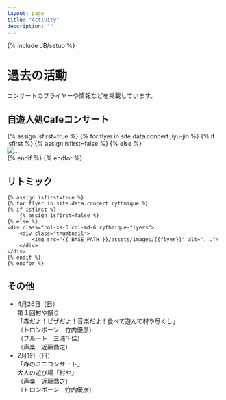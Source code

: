 ```yaml
---
layout: page
title: "Activity"
description: ""
---
```

{% include JB/setup %}

# 過去の活動
コンサートのフライヤーや情報などを掲載しています。

## 自遊人処Cafeコンサート
<div class="row jiyu-jin-flyers">
	{% assign isfirst=true %}
	{% for flyer in site.data.concert.jiyu-jin %}
	{% if isfirst %}
		{% assign isfirst=false %}
	{% else %}
	<div class="col-xs-6 col-md-6">
		<div class="thumbnail">
			<img src="{{ BASE_PATH }}/assets/images/{{flyer}}" alt="...">
		</div>
	</div>
	{% endif %}
	{% endfor %}
</div>

## リトミック

<div class="row">

	{% assign isfirst=true %}
	{% for flyer in site.data.concert.rythmique %}
	{% if isfirst %}
		{% assign isfirst=false %}
	{% else %}
	<div class="col-xs-6 col-md-6 rythmique-flyers">
		<div class="thumbnail">
			<img src="{{ BASE_PATH }}/assets/images/{{flyer}}" alt="...">
		</div>
	</div>
	{% endif %}
	{% endfor %}
</div>

## その他

- 4月26日（日）  
第１回村や祭り  
「森だよ！ピザだよ！音楽だよ！食べて遊んで村や尽くし」  
（トロンボーン　竹内優彦）  
（フルート　三浦千佳）  
（声楽　近藤喬之）
- 2月1日（日）  
「森のミニコンサート」  
大人の遊び場「村や」  
（声楽　近藤喬之）  
（トロンボーン　竹内優彦）

<script src="{{ BASE_PATH }}/assets/js/jquery.matchHeight-min.js"></script>
<script type="text/javascript">
	$(".jiyu-jin-flyers .thumbnail").matchHeight({});
	$(".rythmique-flyers .thumbnail").matchHeight({});
</script>